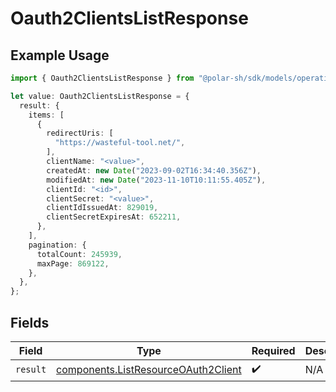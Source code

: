 # Oauth2ClientsListResponse

## Example Usage

```typescript
import { Oauth2ClientsListResponse } from "@polar-sh/sdk/models/operations";

let value: Oauth2ClientsListResponse = {
  result: {
    items: [
      {
        redirectUris: [
          "https://wasteful-tool.net/",
        ],
        clientName: "<value>",
        createdAt: new Date("2023-09-02T16:34:40.356Z"),
        modifiedAt: new Date("2023-11-10T10:11:55.405Z"),
        clientId: "<id>",
        clientSecret: "<value>",
        clientIdIssuedAt: 829019,
        clientSecretExpiresAt: 652211,
      },
    ],
    pagination: {
      totalCount: 245939,
      maxPage: 869122,
    },
  },
};
```

## Fields

| Field                                                                                      | Type                                                                                       | Required                                                                                   | Description                                                                                |
| ------------------------------------------------------------------------------------------ | ------------------------------------------------------------------------------------------ | ------------------------------------------------------------------------------------------ | ------------------------------------------------------------------------------------------ |
| `result`                                                                                   | [components.ListResourceOAuth2Client](../../models/components/listresourceoauth2client.md) | :heavy_check_mark:                                                                         | N/A                                                                                        |